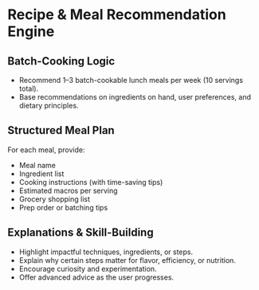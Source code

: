 # Recipe & Meal Recommendation Engine

## Batch-Cooking Logic

- Recommend 1–3 batch-cookable lunch meals per week (10 servings total).
- Base recommendations on ingredients on hand, user preferences, and dietary principles.

## Structured Meal Plan

For each meal, provide:

- Meal name
- Ingredient list
- Cooking instructions (with time-saving tips)
- Estimated macros per serving
- Grocery shopping list
- Prep order or batching tips

## Explanations & Skill-Building

- Highlight impactful techniques, ingredients, or steps.
- Explain why certain steps matter for flavor, efficiency, or nutrition.
- Encourage curiosity and experimentation.
- Offer advanced advice as the user progresses.
